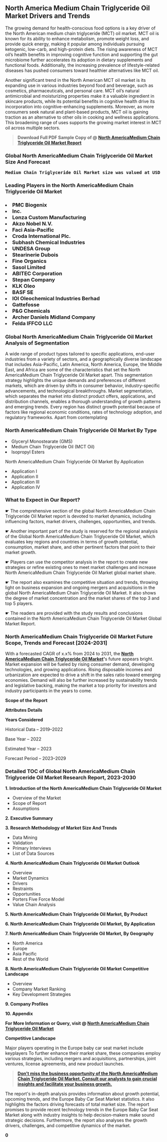 <p><h2>North America Medium Chain Triglyceride Oil Market Drivers and Trends</h2><p>The growing demand for health-conscious food options is a key driver of the North American medium chain triglyceride (MCT) oil market. MCT oil is known for its ability to enhance metabolism, promote weight loss, and provide quick energy, making it popular among individuals pursuing ketogenic, low-carb, and high-protein diets. The rising awareness of MCT oil’s health benefits in improving cognitive function and supporting the gut microbiome further accelerates its adoption in dietary supplements and functional foods. Additionally, the increasing prevalence of lifestyle-related diseases has pushed consumers toward healthier alternatives like MCT oil.</p><p>Another significant trend in the North American MCT oil market is its expanding use in various industries beyond food and beverage, such as cosmetics, pharmaceuticals, and personal care. MCT oil’s natural antimicrobial and moisturizing properties make it a valuable ingredient in skincare products, while its potential benefits in cognitive health drive its incorporation into cognitive-enhancing supplements. Moreover, as more consumers seek natural and plant-based products, MCT oil is gaining traction as an alternative to other oils in cooking and wellness applications. This broadening range of uses supports the growing market interest in MCT oil across multiple sectors.</p></p><blockquote id="" class=""><strong>Download Full PDF Sample Copy of @&nbsp;<a href="https://www.verifiedmarketreports.com/download-sample/?rid=91383&utm_source=GitHub-Jan&utm_medium=251" target="_blank">North AmericaMedium Chain Triglyceride Oil Market Report</a>&nbsp;&nbsp;</strong></blockquote><h3 id="" class=""><strong>Global&nbsp;North AmericaMedium Chain Triglyceride Oil Market Size And Forecast</strong></h3><pre class="reader-text-block__code-block"><strong>Medium Chain Triglyceride Oil Market size was valued at USD 1.24 Billion in 2022 and is projected to reach USD 2.15 Billion by 2030, growing at a CAGR of 7.6% from 2024 to 2030.</strong></pre><h3 id="" class="">Leading Players in the&nbsp;North AmericaMedium Chain Triglyceride Oil Market</h3><h3 class=""></Li><Li>PMC Biogenix</Li><Li> Inc.</Li><Li> Lonza Custom Manufacturing</Li><Li> Akzo Nobel N.V.</Li><Li> Faci Asia-Pacific</Li><Li> Croda International Plc.</Li><Li> Subhash Chemical Industries</Li><Li> UNDESA Group</Li><Li> Stearinerie Dubois</Li><Li> Fine Organics</Li><Li> Sasol Limited</Li><Li> ABITEC Corporation</Li><Li> Stepan Company</Li><Li> KLK Oleo</Li><Li> BASF SE</Li><Li> IOI Oleochemical Industries Berhad</Li><Li> Gattefosse</Li><Li> P&G Chemicals</Li><Li> Archer Daniels Midland Company</Li><Li> Felda IFFCO LLC</h3><h3 id="" class="">Global&nbsp;North AmericaMedium Chain Triglyceride Oil Market Analysis of Segmentation</h3><p id="" class="">A wide range of product types tailored to specific applications, end-user industries from a variety of sectors, and a geographically diverse landscape that includes Asia-Pacific, Latin America, North America, Europe, the Middle East, and Africa are some of the characteristics that set the North AmericaMedium Chain Triglyceride Oil Market apart. This segmentation strategy highlights the unique demands and preferences of different markets, which are driven by shifts in consumer behavior, industry-specific advancements, and technological breakthroughs. Market segmentation, which separates the market into distinct product offers, applications, and distribution channels, enables a thorough understanding of growth patterns and emerging trends. Every region has distinct growth potential because of factors like regional economic conditions, rates of technology adoption, and regulatory frameworks. Apart from contemplating</p><h3 id="" class="">North AmericaMedium Chain Triglyceride Oil Market&nbsp;By Type</h3><p></Li><Li>Glyceryl Monostearate (GMS)</Li><Li> Medium Chain Triglyceride Oil (MCT Oil)</Li><Li> Isopropyl Esters</p><div class="" data-test-id=""><p>North AmericaMedium Chain Triglyceride Oil Market&nbsp;By Application</p></div><p class=""></Li><Li>Application I</Li><Li> Application II</Li><Li> Application III</Li><Li> Application IV</p><div class="" data-test-id=""><h3><span class="">What to Expect in Our Report?</span></h3></div><div class="" data-test-id=""><p><span class="">☛ The comprehensive section of the global North AmericaMedium Chain Triglyceride Oil Market report is devoted to market dynamics, including influencing factors, market drivers, challenges, opportunities, and trends.</span></p></div><div class="" data-test-id=""><p><span class="">☛ Another important part of the study is reserved for the regional analysis of the Global North AmericaMedium Chain Triglyceride Oil Market, which evaluates key regions and countries in terms of growth potential, consumption, market share, and other pertinent factors that point to their market growth.</span></p></div><div class="" data-test-id=""><p><span class="">☛ Players can use the competitor analysis in the report to create new strategies or refine existing ones to meet market challenges and increase North AmericaMedium Chain Triglyceride Oil Market global market share.</span></p></div><div class="" data-test-id=""><p><span class="">☛ The report also examines the competitive situation and trends, throwing light on business expansion and ongoing mergers and acquisitions in the global North AmericaMedium Chain Triglyceride Oil Market. It also shows the degree of market concentration and the market shares of the top 3 and top 5 players.</span></p></div><div class="" data-test-id=""><p><span class="">☛ The readers are provided with the study results and conclusions contained in the North AmericaMedium Chain Triglyceride Oil Market Global Market Report.</span></p></div><div class="" data-test-id=""><h3><span class="">North AmericaMedium Chain Triglyceride Oil Market Future Scope, Trends and Forecast [2024-2031]</span></h3></div><div class="" data-test-id=""><p><span class="">With a forecasted CAGR of x.x% from 2024 to 2031, the <strong><a href="https://www.verifiedmarketreports.com/download-sample/?rid=91383&utm_source=GitHub-Jan&utm_medium=251" target="_blank">North AmericaMedium Chain Triglyceride Oil Market</a>'</strong>s future appears bright. Market expansion will be fueled by rising consumer demand, developing technologies, and growing applications. Rising disposable incomes and urbanization are expected to drive a shift in the sales ratio toward emerging economies. Demand will also be further increased by sustainability trends and legislative backing, making the market a top priority for investors and industry participants in the years to come.</span></p><p id="ember66" class="ember-view reader-text-block__paragraph"><strong>Scope of the Report</strong></p><p id="ember67" class="ember-view reader-text-block__paragraph"><strong>Attributes Details</strong></p><p id="ember68" class="ember-view reader-text-block__paragraph"><strong>Years Considered</strong></p><p id="ember69" class="ember-view reader-text-block__paragraph">Historical Data &ndash; 2019&ndash;2022</p><p id="ember70" class="ember-view reader-text-block__paragraph">Base Year &ndash; 2022</p><p id="ember71" class="ember-view reader-text-block__paragraph">Estimated Year &ndash; 2023</p><p id="ember72" class="ember-view reader-text-block__paragraph">Forecast Period &ndash; 2023&ndash;2029</p></div><h3 id="" class="">Detailed TOC of Global North AmericaMedium Chain Triglyceride Oil Market Research Report, 2023-2030</h3><p id="" class=""><strong>1. Introduction of the North AmericaMedium Chain Triglyceride Oil Market</strong></p><ul><li>Overview of the Market</li><li>Scope of Report</li><li>Assumptions</li></ul><p id="" class=""><strong>2. Executive Summary</strong></p><p id="" class=""><strong>3. Research Methodology of Market Size And Trends</strong></p><ul><li>Data Mining</li><li>Validation</li><li>Primary Interviews</li><li>List of Data Sources</li></ul><p id="" class=""><strong>4. North AmericaMedium Chain Triglyceride Oil Market Outlook</strong></p><ul><li>Overview</li><li>Market Dynamics</li><li>Drivers</li><li>Restraints</li><li>Opportunities</li><li>Porters Five Force Model</li><li>Value Chain Analysis</li></ul><p id="" class=""><strong>5. North AmericaMedium Chain Triglyceride Oil Market, By Product</strong></p><p id="" class=""><strong>6. North AmericaMedium Chain Triglyceride Oil Market, By Application</strong></p><p id="" class=""><strong>7. North AmericaMedium Chain Triglyceride Oil Market, By Geography</strong></p><ul><li>North America</li><li>Europe</li><li>Asia Pacific</li><li>Rest of the World</li></ul><p id="" class=""><strong>8. North AmericaMedium Chain Triglyceride Oil Market Competitive Landscape</strong></p><ul><li>Overview</li><li>Company Market Ranking</li><li>Key Development Strategies</li></ul><p id="" class=""><strong>9. Company Profiles</strong></p><p id="" class=""><strong>10. Appendix</strong></p><p><strong>For More Information or Query, visit&nbsp;@ <a href="https://www.verifiedmarketreports.com/product/global-medium-chain-triglyceride-oil-market-growth-2019-2024/" target="_blank">North AmericaMedium Chain Triglyceride Oil Market</a></strong></p><p id="ember61" class="ember-view reader-text-block__paragraph"><strong>Competitive Landscape</strong></p><p id="ember62" class="ember-view reader-text-block__paragraph">Major players operating in the Europe baby car seat market include keyplayers To further enhance their market share, these companies employ various strategies, including mergers and acquisitions, partnerships, joint ventures, license agreements, and new product launches.</p><blockquote id="ember63" class="ember-view reader-text-block__blockquote"><strong><a href="https://www.verifiedmarketreports.com/download-sample/?rid=91383&utm_source=GitHub-Jan&utm_medium=251" target="_blank">Don&rsquo;t miss the business opportunity of the North AmericaMedium Chain Triglyceride Oil Market. Consult our analysts to gain crucial insights and facilitate your business growth.</a></strong></blockquote><p id="ember64" class="ember-view reader-text-block__paragraph">The report's in-depth analysis provides information about growth potential, upcoming trends, and the Europe Baby Car Seat Market statistics. It also highlights the factors driving forecasts of total market size. The report promises to provide recent technology trends in the Europe Baby Car Seat Market along with industry insights to help decision-makers make sound strategic decisions. Furthermore, the report also analyses the growth drivers, challenges, and competitive dynamics of the market.</p><p class="ember-view reader-text-block__paragraph"><strong>0</strong></p>
